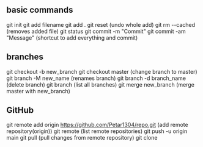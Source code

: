 ## basic commands
git init
git add filename
git add .
git reset (undo whole add)
git rm --cached (removes added file)
git status
git commit -m "Commit"
git commit -am "Message" (shortcut to add everything and commit)

## branches
git checkout -b new_branch
git checkout master (change branch to master)
git branch -M new_name (renames branch)
git branch -d branch_name (delete branch)
git branch (list all branches)
git merge new_branch (merge master with new_branch)

## GitHub
git remote add origin https://github.com/Petar1304/repo.git (add remote repository(origin))
git remote (list remote repositories)
git push -u origin main
git pull (pull changes from remote repository)
git clone
